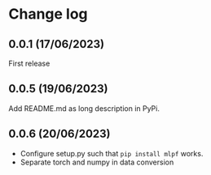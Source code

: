 # Change log

## 0.0.1 (17/06/2023)

First release

## 0.0.5 (19/06/2023)

Add README.md as long description in PyPi.

## 0.0.6 (20/06/2023)

* Configure setup.py such that `pip install mlpf` works.
* Separate torch and numpy in data conversion
